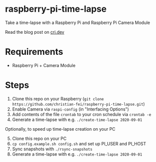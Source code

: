 # raspberry-pi-time-lapse

Take a time-lapse with a Raspberry Pi and Raspberry Pi Camera Module

Read the blog post on [cri.dev](https://cri.dev/posts/2020-09-01-Simple-Time-lapse-with-a-Raspberry-Pi/)

# Requirements

- Raspberry Pi + Camera Module

# Steps

1. Clone this repo on your Raspberry (`git clone https://github.com/christian-fei/raspberry-pi-time-lapse.git`)
2. Enable Camera via `raspi-config` (in "Interfacing Options")
3. Add contents of the file `crontab` to your cron schedule via `crontab -e`
4. Generate a time-lapse with e.g. `./create-time-lapse 2020-09-01`

Optionally, to speed up time-lapse creation on your PC

5. Clone this repo on your PC
6. `cp config.example.sh config.sh` and set up PI_USER and PI_HOST 
7. Sync snapshots with `./rsync-snapshots`
8. Generate a time-lapse with e.g. `./create-time-lapse 2020-09-01`
